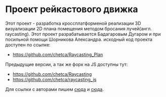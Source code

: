 # Проект рейкастового движка

Этот проект - разработка кроссплатформеной реализации 3D визуализации 2D плана помещения методом бросания лучей(англ. raycasting). Этот проект разрабатывается Бадагаровым Дугаром и при посильной помощи Шорникова Александра. исходный код проекта доступен по ссылке:
- https://github.com/chetca/Raycasting_Plan

Предыдущие версии, а так же форк на JS доступны тут:

- https://github.com/chetca/Raycasting
- https://github.com/chetca/raycasting_js

Для ссылки с авторами пишем [сюда](https://vk.com/unknown____user) и [сюда](https://vk.com/alex_von_shor).
